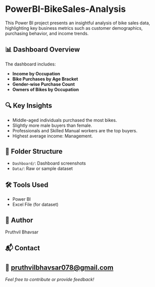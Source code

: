 # PowerBI-BikeSales-Analysis

This Power BI project presents an insightful analysis of bike sales data, highlighting key business metrics such as customer demographics, purchasing behavior, and income trends.

## 📊 Dashboard Overview

The dashboard includes:
- **Income by Occupation**
- **Bike Purchases by Age Bracket**
- **Gender-wise Purchase Count**
- **Owners of Bikes by Occupation**

## 🔍 Key Insights
- Middle-aged individuals purchased the most bikes.
- Slightly more male buyers than female.
- Professionals and Skilled Manual workers are the top buyers.
- Highest average income: Management.

## 📁 Folder Structure
- `Dashboard/`: Dashboard screenshots
- `Data/`: Raw or sample dataset

## 🛠 Tools Used
- Power BI
- Excel File (for dataset)

## 📌 Author
Pruthvil Bhavsar

## 📬 Contact
📧 pruthvilbhavsar078@gmail.com  
---

*Feel free to contribute or provide feedback!*

